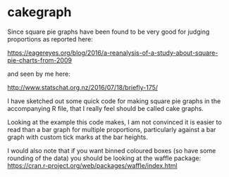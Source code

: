 # cakegraph

Since square pie graphs have been found to be very good for judging proportions as reported here:

https://eagereyes.org/blog/2016/a-reanalysis-of-a-study-about-square-pie-charts-from-2009

and seen by me here:

http://www.statschat.org.nz/2016/07/18/briefly-175/

I have sketched out some quick code for making square pie graphs in the accompanying R file, that I really feel should be called cake graphs.

Looking at the example this code makes, I am not convinced it is easier to read than a bar graph for multiple proportions, particularly against a bar graph with custom tick marks at the bar heights. 


I would also note that if you want binned coloured boxes (so have some rounding of the data) you should be looking at the waffle package:
https://cran.r-project.org/web/packages/waffle/index.html

